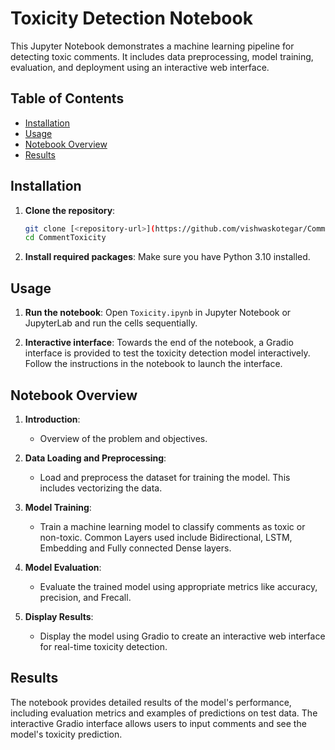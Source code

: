# Toxicity Detection Notebook

This Jupyter Notebook demonstrates a machine learning pipeline for detecting toxic comments. It includes data preprocessing, model training, evaluation, and deployment using an interactive web interface.

## Table of Contents
- [Installation](#installation)
- [Usage](#usage)
- [Notebook Overview](#notebook-overview)
- [Results](#results)


## Installation

1. **Clone the repository**:
    ```sh
    git clone [<repository-url>](https://github.com/vishwaskotegar/CommentToxicity.git)
    cd CommentToxicity
    ```

2. **Install required packages**:
    Make sure you have Python 3.10 installed. 

## Usage

1. **Run the notebook**:
    Open `Toxicity.ipynb` in Jupyter Notebook or JupyterLab and run the cells sequentially.

2. **Interactive interface**:
    Towards the end of the notebook, a Gradio interface is provided to test the toxicity detection model interactively. Follow the instructions in the notebook to launch the interface.

## Notebook Overview

1. **Introduction**:
    - Overview of the problem and objectives.

2. **Data Loading and Preprocessing**:
    - Load and preprocess the dataset for training the model. This includes vectorizing the data.

3. **Model Training**:
    - Train a machine learning model to classify comments as toxic or non-toxic. Common Layers used include Bidirectional, LSTM, Embedding and Fully connected Dense layers.

4. **Model Evaluation**:
    - Evaluate the trained model using appropriate metrics like accuracy, precision, and Frecall.

5. **Display Results**:
    - Display the model using Gradio to create an interactive web interface for real-time toxicity detection.

## Results

The notebook provides detailed results of the model's performance, including evaluation metrics and examples of predictions on test data. The interactive Gradio interface allows users to input comments and see the model's toxicity prediction.

